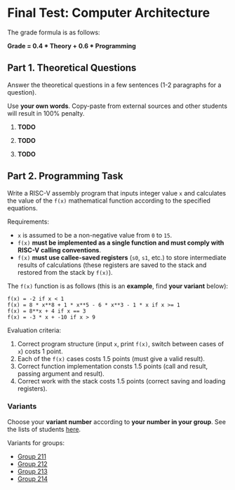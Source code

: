 # Final Test: Computer Architecture

The grade formula is as follows:

__Grade = 0.4 * Theory + 0.6 * Programming__

## Part 1. Theoretical Questions

Answer the theoretical questions in a few sentences (1-2 paragraphs for a question).

Use __your own words__.
Copy-paste from external sources and other students will result in 100% penalty.

1. __TODO__

2. __TODO__

3. __TODO__

## Part 2. Programming Task

Write a RISC-V assembly program that inputs integer value `x` and calculates
the value of the `f(x)` mathematical function according to the specified equations.

Requirements:

* `x` is assumed to be a non-negative value from `0` to `15`.
* `f(x)` __must be implemented as a single function and must comply with RISC-V calling conventions__.
* `f(x)` __must use callee-saved registers__ (`s0`, `s1`, etc.) to store intermediate results of calculations
  (these registers are saved to the stack and restored from the stack by `f(x)`).

The `f(x)` function is as follows (this is an __example__, find __your variant__ below):

    f(x) = -2 if x < 1
    f(x) = 8 * x**8 + 1 * x**5 - 6 * x**3 - 1 * x if x >= 1
    f(x) = 8**x + 4 if x == 3
    f(x) = -3 * x + -10 if x > 9

Evaluation criteria:

1. Correct program structure (input `x`, print `f(x)`, switch between cases of `x`) costs 1 point.
2. Each of the `f(x)` cases costs 1.5 points (must give a valid result).
3. Correct function implementation consts 1.5 points (call and result, passing argument and result).
4. Correct work with the stack costs 1.5 points (correct saving and loading registers).

### Variants

Choose your __variant number__ according to __your number in your group__.
See the lists of students [here](
https://docs.google.com/spreadsheets/d/1kFGcUtLRKk0gWtb5wSuvZNMLMVCo-orDJdcM54Vl2Jw/edit?usp=sharing).

Variants for groups:

* [Group 211](2023_group211.md)
* [Group 212](2023_group212.md)
* [Group 213](2023_group213.md)
* [Group 214](2023_group214.md)
